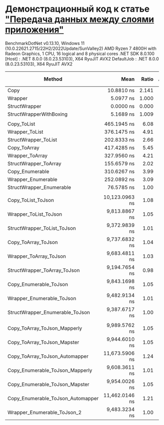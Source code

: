 # Демонстрационный код к статье ["Передача данных между слоями приложения"](https://ogorodov.su/transfer-data-between-layers-benchmark/)

BenchmarkDotNet v0.13.10, Windows 11 (10.0.22621.2715/22H2/2022Update/SunValley2)
AMD Ryzen 7 4800H with Radeon Graphics, 1 CPU, 16 logical and 8 physical cores
.NET SDK 8.0.100
[Host]     : .NET 8.0.0 (8.0.23.53103), X64 RyuJIT AVX2
DefaultJob : .NET 8.0.0 (8.0.23.53103), X64 RyuJIT AVX2


| Method                            | Mean           | Ratio | Allocated | Alloc Ratio |
|---------------------------------- |---------------:|------:|----------:|------------:|
| Copy                              |     10.8810 ns | 2.141 |      64 B |        2.67 |
| Wrapper                           |      5.0977 ns | 1.000 |      24 B |        1.00 |
| StructWrapper                     |      0.0000 ns | 0.000 |         - |        0.00 |
| StructWrapperWithBoxing           |      5.1689 ns | 1.009 |      24 B |        1.00 |
|                                   |                |       |           |             |
| Copy_ToList                       |    465.1945 ns |  6.08 |    1944 B |       40.50 |
| Wrapper_ToList                    |    376.1475 ns |  4.91 |     944 B |       19.67 |
| StructWrapper_ToList              |    202.8333 ns |  2.66 |     344 B |        7.17 |
| Copy_ToArray                      |    417.4285 ns |  5.45 |    1904 B |       39.67 |
| Wrapper_ToArray                   |    327.9560 ns |  4.21 |     904 B |       18.83 |
| StructWrapper_ToArray             |    155.6579 ns |  2.02 |     304 B |        6.33 |
| Copy_Enumerable                   |    310.6267 ns |  3.99 |    1648 B |       34.33 |
| Wrapper_Enumerable                |    252.0892 ns |  3.09 |     648 B |       13.50 |
| StructWrapper_Enumerable          |     76.5785 ns |  1.00 |      48 B |        1.00 |
|                                   |                |       |           |             |
| Copy_ToList_ToJson                | 10,123.0963 ns |  1.08 |    2432 B |        2.14 |
| Wrapper_ToList_ToJson             |  9,813.8867 ns |  1.05 |    1432 B |        1.26 |
| StructWrapper_ToList_ToJson       |  9,372.9839 ns |  1.01 |    1432 B |        1.26 |
| Copy_ToArray_ToJson               |  9,737.6832 ns |  1.04 |    2392 B |        2.11 |
| Wrapper_ToArray_ToJson            |  9,683.4811 ns |  1.03 |    1392 B |        1.23 |
| StructWrapper_ToArray_ToJson      |  9,194.7654 ns |  0.98 |    1392 B |        1.23 |
| Copy_Enumerable_ToJson            |  9,843.1698 ns |  1.05 |    2136 B |        1.88 |
| Wrapper_Enumerable_ToJson         |  9,482.9134 ns |  1.01 |    1136 B |        1.00 |
| StructWrapper_Enumerable_ToJson   |  9,387.6717 ns |  1.00 |    1136 B |        1.00 |
|                                   |                |       |           |             |
| Copy_ToArray_ToJson_Mapperly      |  9,989.5762 ns |  1.05 |    2392 B |        2.11 |
| Copy_ToArray_ToJson_Mapster       |  9,944.6010 ns |  1.05 |    2392 B |        2.11 |
| Copy_ToArray_ToJson_Automapper    | 11,673.5906 ns |  1.24 |    2456 B |        2.16 |
| Copy_Enumerable_ToJson_Mapperly   |  9,608.3611 ns |  1.01 |    2136 B |        1.88 |
| Copy_Enumerable_ToJson_Mapster    |  9,954.0026 ns |  1.05 |    2136 B |        1.88 |
| Copy_Enumerable_ToJson_Automapper | 11,462.0146 ns |  1.21 |    2200 B |        1.94 |
| Wrapper_Enumerable_ToJson_2       |  9,483.3234 ns |  1.00 |    1136 B |        1.00 |
